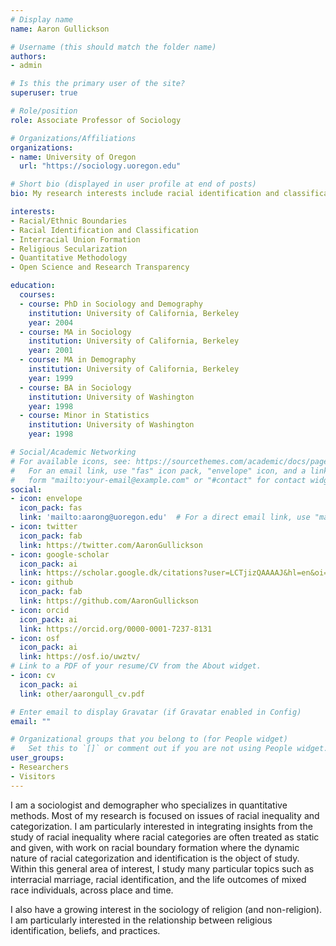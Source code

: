 ```yaml
---
# Display name
name: Aaron Gullickson

# Username (this should match the folder name)
authors:
- admin

# Is this the primary user of the site?
superuser: true

# Role/position
role: Associate Professor of Sociology

# Organizations/Affiliations
organizations:
- name: University of Oregon
  url: "https://sociology.uoregon.edu"

# Short bio (displayed in user profile at end of posts)
bio: My research interests include racial identification and classification, interracial union formation, religious secularization, quantitative methodology, and open science.

interests:
- Racial/Ethnic Boundaries
- Racial Identification and Classification
- Interracial Union Formation
- Religious Secularization
- Quantitative Methodology
- Open Science and Research Transparency

education:
  courses:
  - course: PhD in Sociology and Demography
    institution: University of California, Berkeley
    year: 2004
  - course: MA in Sociology
    institution: University of California, Berkeley
    year: 2001
  - course: MA in Demography
    institution: University of California, Berkeley
    year: 1999
  - course: BA in Sociology
    institution: University of Washington
    year: 1998
  - course: Minor in Statistics
    institution: University of Washington
    year: 1998

# Social/Academic Networking
# For available icons, see: https://sourcethemes.com/academic/docs/page-builder/#icons
#   For an email link, use "fas" icon pack, "envelope" icon, and a link in the
#   form "mailto:your-email@example.com" or "#contact" for contact widget.
social:
- icon: envelope
  icon_pack: fas
  link: 'mailto:aarong@uoregon.edu'  # For a direct email link, use "mailto:test@example.org".
- icon: twitter
  icon_pack: fab
  link: https://twitter.com/AaronGullickson
- icon: google-scholar
  icon_pack: ai
  link: https://scholar.google.dk/citations?user=LCTjizQAAAAJ&hl=en&oi=ao
- icon: github
  icon_pack: fab
  link: https://github.com/AaronGullickson
- icon: orcid
  icon_pack: ai
  link: https://orcid.org/0000-0001-7237-8131
- icon: osf
  icon_pack: ai
  link: https://osf.io/uwztv/
# Link to a PDF of your resume/CV from the About widget.
- icon: cv
  icon_pack: ai
  link: other/aarongull_cv.pdf

# Enter email to display Gravatar (if Gravatar enabled in Config)
email: ""

# Organizational groups that you belong to (for People widget)
#   Set this to `[]` or comment out if you are not using People widget.
user_groups:
- Researchers
- Visitors
---
```


I am a sociologist and demographer who specializes in quantitative methods. Most of my research is focused on issues of racial inequality and categorization. I am particularly interested in integrating insights from the study of racial inequality where racial categories are often treated as static and given, with work on racial boundary formation where the dynamic nature of racial categorization and identification is the object of study. Within this general area of interest, I study many particular topics such as interracial marriage, racial identification, and the life outcomes of mixed race individuals,  across place and time. 

I also have a growing interest in the sociology of religion (and non-religion). I am particularly interested in the relationship between religious identification, beliefs, and practices.
